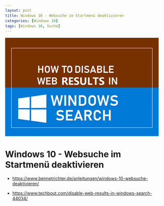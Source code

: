 ```yaml
---
layout: post
title: Windows 10 - Websuche im Startmenü deaktivieren
categories: [Windows 10]
tags: [Windows 10, Suche]
--- 
```

![](../pics/20230705174859_stop_win_search.png)

# Windows 10 - Websuche im Startmenü deaktivieren

- <https://www.bennetrichter.de/anleitungen/windows-10-websuche-deaktivieren/>

- <https://www.techbout.com/disable-web-results-in-windows-search-44034/>
